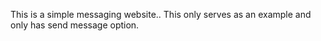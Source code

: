 This is a simple messaging website.. This only serves as an example and only has send message option.
